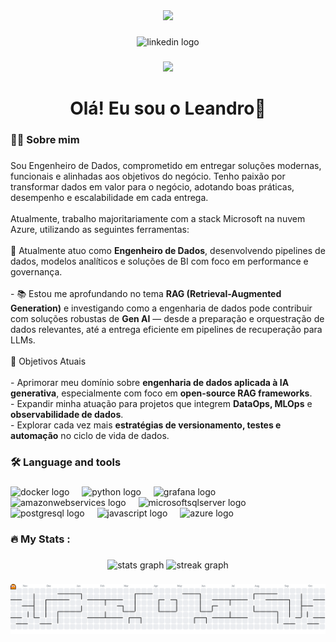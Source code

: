<div align="center">
  <img height="150" src="https://media.giphy.com/media/M9gbBd9nbDrOTu1Mqx/giphy.gif"  />
</div>

###

<div align="center">
  <img src="https://img.shields.io/static/v1?message=LinkedIn&logo=linkedin&label=&color=0077B5&logoColor=white&labelColor=&style=for-the-badge" height="25" alt="linkedin logo"  />
</div>

###

<div align="center">
  <img src="https://visitor-badge.laobi.icu/badge?page_id=Leandrolsc.Leandrolsc&"  />
</div>

###

<h1 align="center">Olá! Eu sou o Leandro👋</h1>

###

<h3 align="left">👩‍💻  Sobre mim</h3>

###

<p align="left">Sou Engenheiro de Dados, comprometido em entregar soluções modernas, funcionais e alinhadas aos objetivos do negócio. Tenho paixão por transformar dados em valor para o negócio, adotando boas práticas, desempenho e escalabilidade em cada entrega.<br><br>Atualmente, trabalho majoritariamente com a stack Microsoft na nuvem Azure, utilizando as seguintes ferramentas:<br><br>🔭 Atualmente atuo como <b>Engenheiro de Dados</b>, desenvolvendo pipelines de dados, modelos analíticos e soluções de BI com foco em performance e governança.<br><br>- 📚 Estou me aprofundando no tema <b>RAG (Retrieval-Augmented Generation)</b> e investigando como a engenharia de dados pode contribuir com soluções robustas de <b>Gen AI</b> — desde a preparação e orquestração de dados relevantes, até a entrega eficiente em pipelines de recuperação para LLMs.<br><br>📌 Objetivos Atuais<br><br>- Aprimorar meu domínio sobre <b>engenharia de dados aplicada à IA generativa</b>, especialmente com foco em <b>open-source RAG frameworks</b>.<br>- Expandir minha atuação para projetos que integrem <b>DataOps, MLOps</b> e <b>observabilidade de dados</b>.<br>- Explorar cada vez mais <b>estratégias de versionamento, testes e automação</b> no ciclo de vida de dados.</p>

###

<h3 align="left">🛠 Language and tools</h3>

###

<div align="left">
  <img src="https://cdn.jsdelivr.net/gh/devicons/devicon/icons/docker/docker-plain-wordmark.svg" height="40" alt="docker logo"  />
  <img width="12" />
  <img src="https://cdn.jsdelivr.net/gh/devicons/devicon/icons/python/python-original.svg" height="40" alt="python logo"  />
  <img width="12" />
  <img src="https://cdn.jsdelivr.net/gh/devicons/devicon/icons/grafana/grafana-original.svg" height="40" alt="grafana logo"  />
  <img width="12" />
  <img src="https://cdn.jsdelivr.net/gh/devicons/devicon/icons/amazonwebservices/amazonwebservices-line-wordmark.svg" height="40" alt="amazonwebservices logo"  />
  <img width="12" />
  <img src="https://cdn.jsdelivr.net/gh/devicons/devicon/icons/microsoftsqlserver/microsoftsqlserver-plain.svg" height="40" alt="microsoftsqlserver logo"  />
  <img width="12" />
  <img src="https://cdn.jsdelivr.net/gh/devicons/devicon/icons/postgresql/postgresql-original.svg" height="40" alt="postgresql logo"  />
  <img width="12" />
  <img src="https://cdn.jsdelivr.net/gh/devicons/devicon/icons/javascript/javascript-original.svg" height="40" alt="javascript logo"  />
  <img width="12" />
  <img src="https://cdn.jsdelivr.net/gh/devicons/devicon/icons/azure/azure-original.svg" height="40" alt="azure logo"  />
</div>

###

<h3 align="left">🔥   My Stats :</h3>

###

<div align="center">
  <img src="https://github-readme-stats.vercel.app/api?username=Leandrolsc&hide_title=false&hide_rank=false&show_icons=true&include_all_commits=true&count_private=true&disable_animations=false&theme=dracula&locale=en&hide_border=false&order=1" height="250" alt="stats graph"  />
  <img src="https://streak-stats.demolab.com?user=Leandrolsc&locale=en&mode=daily&theme=dark&hide_border=false&border_radius=5&order=3" height="220" alt="streak graph"  />
</div>

###

<picture>
  <source media="(prefers-color-scheme: dark)" srcset="https://raw.githubusercontent.com/Leandrolsc/Leandrolsc/output/pacman-contribution-graph-dark.svg">
  <source media="(prefers-color-scheme: light)" srcset="https://raw.githubusercontent.com/Leandrolsc/Leandrolsc/output/pacman-contribution-graph.svg">
  <img alt="pacman contribution graph" src="https://raw.githubusercontent.com/Leandrolsc/Leandrolsc/output/pacman-contribution-graph.svg">
</picture>

###
